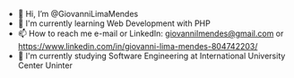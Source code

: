 - 👋 Hi, I’m @GiovanniLimaMendes
- 🌱 I'm currently learning Web Development with PHP
- 📫 How to reach me e-mail or LinkedIn: giovannilmendes@gmail.com or https://www.linkedin.com/in/giovanni-lima-mendes-804742203/
- 📝 I'm currently studying Software Engineering at International University Center Uninter
